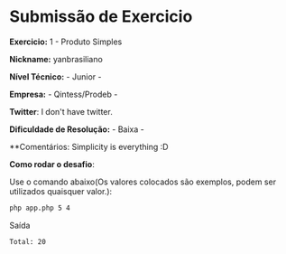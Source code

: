 # Submissão de Exercicio

**Exercicio:** 1 - Produto Simples

**Nickname:** yanbrasiliano

**Nível Técnico:** - Junior -

**Empresa:** - Qintess/Prodeb -

**Twitter**: I don't have twitter.

**Dificuldade de Resolução:** - Baixa -

**Comentários: Simplicity is everything :D

**Como rodar o desafio**:

Use o comando abaixo(Os valores colocados são exemplos, podem ser utilizados quaisquer valor.):

```bash
php app.php 5 4
```

Saída 

```bash
Total: 20
```